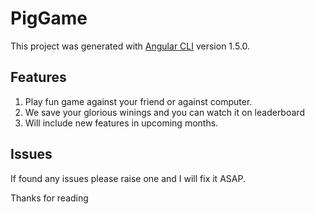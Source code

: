 # PigGame

This project was generated with [Angular CLI](https://github.com/angular/angular-cli) version 1.5.0.

## Features
1. Play fun game against your friend or against computer.
2. We save your glorious winings and you can watch it on leaderboard
3. Will include new features in upcoming months.


## Issues
If found any issues please raise one and I will fix it ASAP.

Thanks for reading

